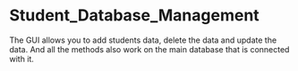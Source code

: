 # Student_Database_Management
The GUI allows you to add students data, delete the data and update the data. And all the methods also work on the main database that is connected with it.
